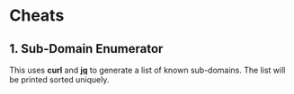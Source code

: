 
# Cheats
## 1. Sub-Domain Enumerator

This uses **curl** and  [**jq**](https://stedolan.github.io/jq/tutorial/) to generate a list of known sub-domains. The list will be printed sorted uniquely.
